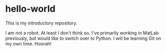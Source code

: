# hello-world
This is my introductory repository. 

I am not a robot. At least I don't think so. I've primarily working in MatLab previously, but would like to switch over to Python. I will be learning Git on my own time. Hoorah!


